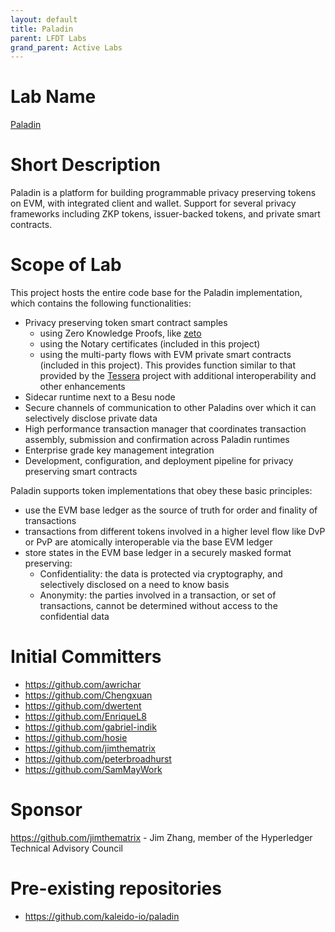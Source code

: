 ```yaml
---
layout: default
title: Paladin
parent: LFDT Labs
grand_parent: Active Labs
---
```


# Lab Name

[Paladin](https://github.com/lf-decentralized-trust-labs/paladin)

# Short Description

Paladin is a platform for building programmable privacy preserving tokens on EVM, with integrated client and wallet. Support for several privacy frameworks including ZKP tokens, issuer-backed tokens, and private smart contracts.

# Scope of Lab

This project hosts the entire code base for the Paladin implementation, which contains the following functionalities:

- Privacy preserving token smart contract samples
  - using Zero Knowledge Proofs, like [zeto](https://github.com/hyperledger-labs/zeto)
  - using the Notary certificates (included in this project)
  - using the multi-party flows with EVM private smart contracts (included in this project). This provides function similar to that provided by the [Tessera](https://github.com/consensys/tessera) project with additional interoperability and other enhancements
- Sidecar runtime next to a Besu node
- Secure channels of communication to other Paladins over which it can selectively disclose private data
- High performance transaction manager that coordinates transaction assembly, submission and confirmation across Paladin runtimes
- Enterprise grade key management integration
- Development, configuration, and deployment pipeline for privacy preserving smart contracts

Paladin supports token implementations that obey these basic principles:

- use the EVM base ledger as the source of truth for order and finality of transactions
- transactions from different tokens involved in a higher level flow like DvP or PvP are atomically interoperable via the base EVM ledger
- store states in the EVM base ledger in a securely masked format preserving:
  - Confidentiality: the data is protected via cryptography, and selectively disclosed on a need to know basis
  - Anonymity: the parties involved in a transaction, or set of transactions, cannot be determined without access to the confidential data

# Initial Committers

- https://github.com/awrichar
- https://github.com/Chengxuan
- https://github.com/dwertent
- https://github.com/EnriqueL8
- https://github.com/gabriel-indik
- https://github.com/hosie
- https://github.com/jimthematrix
- https://github.com/peterbroadhurst
- https://github.com/SamMayWork

# Sponsor

https://github.com/jimthematrix - Jim Zhang, member of the Hyperledger Technical Advisory Council

# Pre-existing repositories

- https://github.com/kaleido-io/paladin
